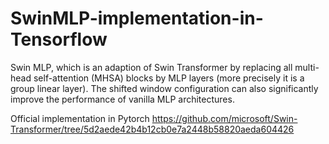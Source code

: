 # SwinMLP-implementation-in-Tensorflow

Swin MLP, which is an adaption of Swin Transformer by replacing all multi-head self-attention (MHSA) blocks by MLP layers (more precisely it is a group linear layer). The shifted window configuration can also significantly improve the performance of vanilla MLP architectures.

Official implementation in Pytorch
https://github.com/microsoft/Swin-Transformer/tree/5d2aede42b4b12cb0e7a2448b58820aeda604426
